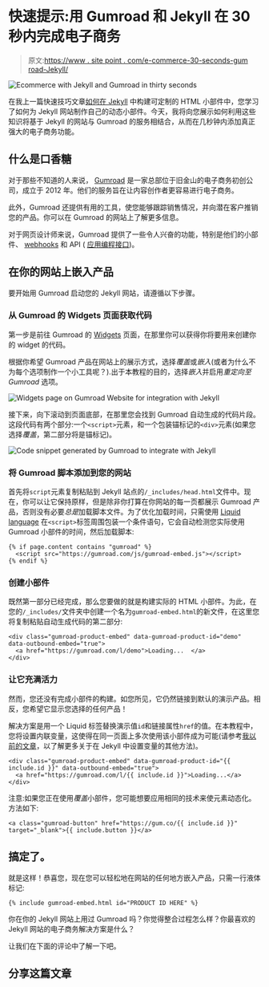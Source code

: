 # 快速提示:用 Gumroad 和 Jekyll 在 30 秒内完成电子商务

> 原文:[https://www . site point . com/e-commerce-30-seconds-gum road-Jekyll/](https://www.sitepoint.com/e-commerce-30-seconds-gumroad-jekyll/)

![Ecommerce with Jekyll and Gumroad in thirty seconds](../Images/4cfec6b7c17255cc88d3d7e4b1ce4cec.png)

在我上一篇快速技巧文章[如何在 Jekyll](https://www.sitepoint.com/quick-tip-how-to-build-customizable-html-widgets-in-jekyll/) 中构建可定制的 HTML 小部件中，您学习了如何为 Jekyll 网站制作自己的动态小部件。今天，我将向您展示如何利用这些知识将基于 Jekyll 的网站与 Gumroad 的服务相结合，从而在几秒钟内添加真正强大的电子商务功能。

## 什么是口香糖

对于那些不知道的人来说， [Gumroad](https://gumroad.com/) 是一家总部位于旧金山的电子商务初创公司，成立于 2012 年。他们的服务旨在让内容创作者更容易进行电子商务。

此外，Gumroad 还提供有用的工具，使您能够跟踪销售情况，并向潜在客户推销您的产品。你可以在 Gumroad 的网站上了解更多信息。

对于网页设计师来说，Gumroad 提供了一些令人兴奋的功能，特别是他们的小部件、 [webhooks](https://webhooks.pbworks.com/w/page/13385124/FrontPage) 和 API ( [应用编程接口](http://www.webopedia.com/TERM/A/API.html))。

## 在你的网站上嵌入产品

要开始用 Gumroad 启动您的 Jekyll 网站，请遵循以下步骤。

### 从 Gumroad 的 Widgets 页面获取代码

第一步是前往 Gumroad 的 [Widgets](https://gumroad.com/widgets) 页面，在那里你可以获得你将要用来创建你的 widget 的代码。

根据你希望 Gumroad 产品在网站上的展示方式，选择*覆盖*或*嵌入*(或者为什么不为每个选项制作一个小工具呢？).出于本教程的目的，选择*嵌入*并启用*重定向至 Gumroad* 选项。

![Widgets page on Gumroad Website for integration with Jekyll](../Images/123171469aaea556bc38381399291040.png)

接下来，向下滚动到页面底部，在那里您会找到 Gumroad 自动生成的代码片段。这段代码有两个部分:一个`<script>`元素，和一个包装锚标记的`<div>`元素(如果您选择*覆盖*，第二部分将是锚标记)。

![Code snippet generated by Gumroad to integrate with Jekyll](../Images/9b4add0cf17bd653ce4db2529e8008cc.png)

### 将 Gumroad 脚本添加到您的网站

首先将`script`元素复制粘贴到 Jekyll 站点的`/_includes/head.html`文件中。现在，你可以让它保持原样，但是除非你打算在你网站的每一页都展示 Gumroad 产品，否则没有必要*总是*加载脚本文件。为了优化加载时间，只需使用 [Liquid language](https://shopify.github.io/liquid/) 在`<script>`标签周围包装一个条件语句，它会自动检测您实际使用 Gumroad 小部件的时间，然后加载脚本:

```
{% if page.content contains "gumroad" %}
  <script src="https://gumroad.com/js/gumroad-embed.js"></script>
{% endif %}
```

### 创建小部件

既然第一部分已经完成，那么您要做的就是构建实际的 HTML 小部件。为此，在您的`/_includes/`文件夹中创建一个名为`gumroad-embed.html`的新文件，在这里您将复制粘贴自动生成代码的第二部分:

```
<div class="gumroad-product-embed" data-gumroad-product-id="demo" data-outbound-embed="true">
  <a href="https://gumroad.com/l/demo">Loading...  </a>
</div>
```

### 让它充满活力

然而，您还没有完成小部件的构建。如您所见，它仍然链接到默认的演示产品。相反，您希望它显示您选择的任何产品！

解决方案是用一个 Liquid 标签替换演示值`id`和链接属性`href`的值。在本教程中，您将设置内联变量，这使得在同一页面上多次使用该小部件成为可能(请参考[我以前的文章](https://www.sitepoint.com/quick-tip-how-to-build-customizable-html-widgets-in-jekyll/#settingvariables)，以了解更多关于在 Jekyll 中设置变量的其他方法)。

```
<div class="gumroad-product-embed" data-gumroad-product-id="{{ include.id }}" data-outbound-embed="true">
  <a href="https://gumroad.com/l/{{ include.id }}">Loading...</a>
</div>
```

注意:如果您正在使用*覆盖*小部件，您可能想要应用相同的技术来使元素动态化。方法如下:

```
<a class="gumroad-button" href="https://gum.co/{{ include.id }}" target="_blank">{{ include.button }}</a>
```

## 搞定了。

就是这样！恭喜您，现在您可以轻松地在网站的任何地方嵌入产品，只需一行液体标记:

```
{% include gumroad-embed.html id="PRODUCT ID HERE" %}
```

你在你的 Jekyll 网站上用过 Gumroad 吗？你觉得整合过程怎么样？你最喜欢的 Jekyll 网站的电子商务解决方案是什么？

让我们在下面的评论中了解一下吧。

## 分享这篇文章